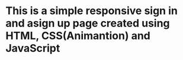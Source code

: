 # This is a simple responsive sign in and asign up page created using HTML, CSS(Animantion) and JavaScript
